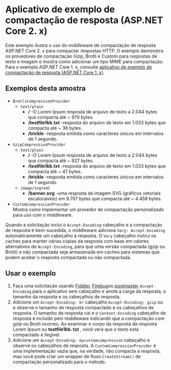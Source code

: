 # <a name="response-compression-sample-application-aspnet-core-2x"></a>Aplicativo de exemplo de compactação de resposta (ASP.NET Core 2. x)

Este exemplo ilustra o uso do middleware de compactação de resposta ASP.NET Core 2. x para compactar respostas HTTP. O exemplo demonstra os provedores de compactação Gzip, Brotli e Custom para respostas de texto e imagem e mostra como adicionar um tipo MIME para compactação. Para o exemplo ASP.NET Core 1. x, consulte [aplicativo de exemplo de compactação de resposta (ASP.NET Core 1. x)](https://github.com/aspnet/AspNetCore.Docs/tree/master/aspnetcore/performance/response-compression/samples/1.x).

## <a name="examples-in-this-sample"></a>Exemplos desta amostra

* `BrotliCompressionProvider`
  * `text/plain`
    * **/** -O Lorem Ipsum resposta de arquivo de texto a 2.044 bytes que compacta até ~ 979 bytes.
    * **/testfile1kb.txt** -resposta do arquivo de texto em 1.033 bytes que compacta até ~ 36 bytes.
    * **/trickle** -resposta emitida como caracteres únicos em intervalos de 1 segundo.
* `GzipCompressionProvider`
  * `text/plain`
    * **/** -O Lorem Ipsum resposta de arquivo de texto a 2.044 bytes que compacta até ~ 927 bytes.
    * **/testfile1kb.txt** -resposta do arquivo de texto em 1.033 bytes que compacta até ~ 47 bytes.
    * **/trickle** -resposta emitida como caracteres únicos em intervalos de 1 segundo.
  * `image/svg+xml`
    * **/banner.svg** -uma resposta de imagem SVG (gráficos vetoriais escalonáveis) em 9.707 bytes que compacta até ~ 4.459 bytes.
* `CustomCompressionProvider`<br>Mostra como implementar um provedor de compactação personalizado para uso com o middleware.

Quando a solicitação inclui o `Accept-Encoding` cabeçalho e a compactação de resposta é bem-sucedida, o middleware adiciona `Vary: Accept-Encoding` automaticamente um cabeçalho à resposta. O `Vary` cabeçalho instrui os caches para manter várias cópias da resposta com base em valores alternativos de `Accept-Encoding`, para que uma versão compactada (gzip ou Brotli) e não compactada seja armazenada em caches para sistemas que podem aceitar o resposta compactada ou não compactada.

## <a name="use-the-sample"></a>Usar o exemplo

1. Faça uma solicitação usando [Fiddler](https://www.telerik.com/fiddler), [Firebug](https://getfirebug.com/)ou [postmaster](https://www.getpostman.com/) `Accept-Encoding` para o aplicativo sem cabeçalho e anote a carga da resposta, o tamanho da resposta e os cabeçalhos de resposta.
1. Adicione um `Accept-Encoding: br` cabeçalho `Accept-Encoding: gzip` ou e observe o tamanho de resposta compactado e os cabeçalhos de resposta. O tamanho da resposta cai e o `Content-Encoding` cabeçalho de resposta é incluído pelo middleware indicando que a compactação com gzip ou Brotli ocorreu. Ao examinar o corpo da resposta da resposta Lorem Ipsum ou **testfile1kb. txt** , você verá que o texto está compactado e ilegível.
1. Adicione um `Accept-Encoding: mycustomcompression` cabeçalho e observe os cabeçalhos de resposta. A `CustomCompressionProvider` é uma implementação vazia que, na verdade, não compacta a resposta, mas você pode criar um wrapper de fluxo `CreateStream()` de compactação personalizado para o método.
